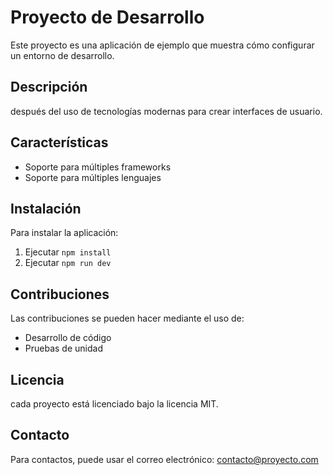# Proyecto de Desarrollo
Este proyecto es una aplicación de ejemplo que muestra cómo configurar un entorno de desarrollo.
## Descripción
después del uso de tecnologías modernas para crear interfaces de usuario.
## Características
- Soporte para múltiples frameworks
- Soporte para múltiples lenguajes
## Instalación
Para instalar la aplicación:
1. Ejecutar `npm install`
2. Ejecutar `npm run dev`
## Contribuciones
Las contribuciones se pueden hacer mediante el uso de:
- Desarrollo de código
- Pruebas de unidad
## Licencia
cada proyecto está licenciado bajo la licencia MIT.
## Contacto
Para contactos, puede usar el correo electrónico: contacto@proyecto.com
